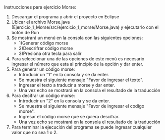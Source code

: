 Instrucciones para ejercicio Morse:<br>
<ol>
  <li> Descargar el programa y abrir el proyecto en Eclipse</li>
  <li> Ubicar el archivo Morse.java (Ejercicio_1_Morse/src/ejercicio_1_morse/Morse.java) y ejecutarlo con el botón de Run</>
  <li> Se mostrará un menú en la consola con las siguientes opciones:
    <ul>
      <li>1)Generar código morse</li>
      <li>2)Descrifrar código morse</li>
      <li>3)Presiona otra tecla para salir</li>
    </ul>
  </li>
  <li> Para seleccionar una de las opciones de este menú es necesario ingresar el número que esta al principio de la opción y dar enter.</li>
  <li> Para generar un código morse: 
      <ul>
        <li> Introducir un "1" en la consola y se da enter.</li>
        <li> Se muestra el siguiente mensaje "Favor de ingresar el texto".</li>
        <li> Ingresar el texto a traducir a morse y dar enter.</li>
        <li> Una vez echo se mostrará en la consola el resultado de la traducción</li>
      </ul>
  </li>
  <li> Para decifrar un código morse: 
      <ul>
        <li> Introducir un "2" en la consola y se da enter.</li>
        <li> Se muestra el siguiente mensaje "Favor de ingresar el codigo morse".</li>
        <li> Ingresar el código morse que se quiera descifrar.</li>
        <li> Una vez echo se mostrará en la consola el resultado de la traducción</li>
      </ul>
  </li>
  <li> Para terminar la ejecución del programa se puede ingresar cualquier valor que no sea 1 o 2.</li>
</ol>

